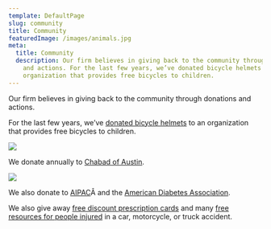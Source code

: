 ```yaml
---
template: DefaultPage
slug: community
title: Community
featuredImage: /images/animals.jpg
meta:
  title: Community
  description: Our firm believes in giving back to the community through donations
    and actions. For the last few years, we’ve donated bicycle helmets to an
    organization that provides free bicycles to children.
---
```

<!--StartFragment-->

Our firm believes in giving back to the community through donations and actions.

For the last few years, we’ve [donated bicycle helmets](/helmet-donations/) to an organization that provides free bicycles to children.

<!--EndFragment-->

![](/images/community.jpg)

<!--StartFragment-->

We donate annually to [Chabad of Austin](https://www.chabadaustin.com/).

![](https://www.chabadaustin.com/uploads/1/6/8/2/16823364/matzahbakery034_orig.jpg)

We also donate to [AIPAC](https://www.aipac.org/)Â and the [American Diabetes Association](http://www.diabetes.org/).

We also give away [free discount prescription cards](/free-pharmacy-discount-card/) and many [free resources for people injured](/resources/guides/) in a car, motorcycle, or truck accident.

<!--EndFragment-->